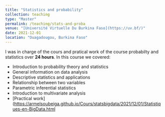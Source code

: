 ```yaml
---
title: "Statistics and probability"
collection: teaching
type: "Master"
permalink: /teaching/stats-and-proba
venue: "[Université Virtuelle Du Burkina Faso](https://uv.bf/)"
date: 2021-12-01
location: "Ouagadougou, Burkina Faso"
---
```


I was in charge of the cours and pratical work of the course probabilty and statistics over **24 hours**. In this course we covered:
* Introduction to probability theory and statistics
* General information on data analysis
* Descriptive statistics and applications
* Relationship between two variables
* Parametric inferential statistics
* Introduction to multivariate analysis 
* [Practical work](https://armelsoubeiga.github.io/Cours/statsbigdata/2021/12/01/Statistiques-en-BigData.html
